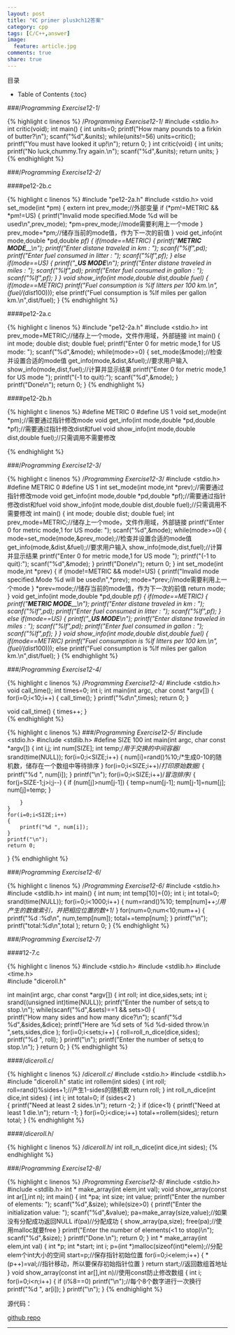 ```yaml
---
layout: post
title: "《C primer plus》ch12答案"
category: cpp
tags: [C/C++,answer]
image:
  feature: article.jpg
comments: true
share: true
---
```


目录

* Table of Contents
{:toc}

###/*Programming Exercise12-1*/

{% highlight c linenos %}
/*Programming Exercise12-1*/
#include <stdio.h>
int critic(void);
int main()
{
	int units=0;
	printf("How many pounds to a firkin of butter?\n");
	scanf("%d",&units);
	while(units!=56)
		units=critic();
	printf("You must have looked it up!\n");
	return 0;
}
int critic(void)
{
	int units;
	printf("No luck,chummy.Try again.\n");
	scanf("%d",&units);
	return units;
}
{% endhighlight %}


###/*Programming Exercise12-2*/

####pe12-2b.c

{% highlight c linenos %} 
#include "pe12-2a.h"
#include <stdio.h>
void set_mode(int *pm)
{
	extern int prev_mode;//外部变量
	if (*pm!=METRIC && *pm!=US)
	{
		printf("Invalid mode specified.Mode %d will be used\n",prev_mode);
		*pm=prev_mode;//mode需要利用上一个mode
	}
	prev_mode=*pm;//储存当前的mode值，作为下一次的前值
}
void get_info(int mode,double *pd,double *pf)
{
	if(mode==METRIC)
	{
		printf("_______METRIC MODE_________\n");
		printf("Enter distane traveled in km : ");
		scanf("%lf",pd);
		printf("Enter fuel consumed in litter : ");
		scanf("%lf",pf);
	}
	else if(mode==US)
	{
		printf("__________US MODE_________\n");
		printf("Enter distane traveled in miles : ");
		scanf("%lf",pd);
		printf("Enter fuel consumed in gallon : ");
		scanf("%lf",pf);
	}
}
void show_info(int mode,double dist,double fuel)
{
	if(mode==METRIC)
		printf("Fuel consumption is %lf litters per 100 km.\n",(fuel/(dist*100)));
	else
		printf("Fuel consumption is %lf miles per gallon km.\n",dist/fuel);
}
{% endhighlight %}

####pe12-2a.c

{% highlight c linenos %} 
#include "pe12-2a.h"
#include <stdio.h>
int prev_mode=METRIC;//储存上一个mode，文件作用域，外部链接
int main()
{
	int mode;
	double dist;
	double fuel;
	printf("Enter 0 for metric mode,1 for US mode: ");
	scanf("%d",&mode);
	while(mode>=0)
	{
		set_mode(&mode);//检查并设置合适的mode值
		get_info(mode,&dist,&fuel);//要求用户输入
		show_info(mode,dist,fuel);//计算并显示结果
		printf("Enter 0 for metric mode,1 for US mode ");
		printf("(-1 to quit):");
		scanf("%d",&mode);
	}
	printf("Done\n");
	return 0;
}
{% endhighlight %}

####pe12-2b.h

{% highlight c linenos %} 
#define METRIC 0
#define US 1
void set_mode(int *pm);//需要通过指针修改mode
void get_info(int mode,double *pd,double *pf);//需要通过指针修改dist和fuel
void show_info(int mode,double dist,double fuel);//只需调用不需要修改

{% endhighlight %}



###/*Programming Exercise12-3*/

{% highlight c linenos %} 
/*Programming Exercise12-3*/
#include <stdio.h>
#define METRIC 0
#define US 1
int set_mode(int mode,int *prev);//需要通过指针修改mode
void get_info(int mode,double *pd,double *pf);//需要通过指针修改dist和fuel
void show_info(int mode,double dist,double fuel);//只需调用不需要修改
int main()
{
	int mode;
	double dist;
	double fuel;
	int prev_mode=METRIC;//储存上一个mode，文件作用域，外部链接
	printf("Enter 0 for metric mode,1 for US mode: ");
	scanf("%d",&mode);
	while(mode>=0)
	{
		mode=set_mode(mode,&prev_mode);//检查并设置合适的mode值
		get_info(mode,&dist,&fuel);//要求用户输入
		show_info(mode,dist,fuel);//计算并显示结果
		printf("Enter 0 for metric mode,1 for US mode ");
		printf("(-1 to quit):");
		scanf("%d",&mode);
	}
	printf("Done\n");
	return 0;
}
int set_mode(int mode,int *prev)
{
	if (mode!=METRIC && mode!=US)
	{
		printf("Invalid mode specified.Mode %d will be used\n",*prev);
		mode=*prev;//mode需要利用上一个mode
	}
	*prev=mode;//储存当前的mode值，作为下一次的前值
	return mode;
}
void get_info(int mode,double *pd,double *pf)
{
	if(mode==METRIC)
	{
		printf("_______METRIC MODE_________\n");
		printf("Enter distane traveled in km : ");
		scanf("%lf",pd);
		printf("Enter fuel consumed in litter : ");
		scanf("%lf",pf);
	}
	else if(mode==US)
	{
		printf("__________US MODE_________\n");
		printf("Enter distane traveled in miles : ");
		scanf("%lf",pd);
		printf("Enter fuel consumed in gallon : ");
		scanf("%lf",pf);
	}
}
void show_info(int mode,double dist,double fuel)
{
	if(mode==METRIC)
		printf("Fuel consumption is %lf litters per 100 km.\n",(fuel/(dist*100)));
	else
		printf("Fuel consumption is %lf miles per gallon km.\n",dist/fuel);
}
{% endhighlight %}


###/*Programming Exercise12-4*/


{% highlight c linenos %} 
/*Programming Exercise12-4*/
#include <stdio.h>
void call_time();
int times=0;
int i;
int main(int argc, char const *argv[])
{
	for(i=0;i<10;i++)
	{
		call_time();
	}
	printf("%d\n",times);
	return 0;
}

void call_time()
{
	times++;
}		
{% endhighlight %}


{% highlight c linenos %} 
###/*Programming Exercise12-5*/
#include <stdio.h>
#include <stdlib.h>
#define SIZE 100
int main(int argc, char const *argv[])
{
	int i,j;
	int num[SIZE];
	int temp;/*用于交换的中间容器*/
	srand(time(NULL));
	for(i=0;i<SIZE;i++)
	{
		num[i]=rand()%10;/*生成0-10的随机数，储存在一个数组中等待排序
	}
	for(i=0;i<SIZE;i++)/*打印原始数据*/
	{
		printf("%d ", num[i]);
	}
	printf("\n");
	for(i=0;i<SIZE;i++)/*冒泡排序*/
	{
		for(j=SIZE-1;j>i;j--)
		{
			if (num[j]>num[j-1])
			{
				temp=num[j-1];
				num[j-1]=num[j];
				num[j]=temp;
			}

		}
	}
	for(i=0;i<SIZE;i++)
	{
		printf("%d ", num[i]);
	}
	printf("\n");
	return 0;
}
{% endhighlight %}


###/*Programming Exercise12-6*/

{% highlight c linenos %} 
/*Programming Exercise12-6*/
#include <stdio.h>
#include <stdlib.h>
int main()
{
	int num;
	int temp[10]={0};
	int i;
	int total=0;
	srand(time(NULL));
	for(i=0;i<1000;i++)
	{
		num=rand()%10;
		temp[num]++;/*用产生的数做索引，并把相应位置的数+1*/
	}
	for(num=0;num<10;num++)
	{
		printf("%d :%d\n", num,temp[num]);
		total+=temp[num];
	}
	printf("\n");
	printf("total:%d\n",total );
	return 0;
}
{% endhighlight %}


###/*Programming Exercise12-7*/

####12-7.c

{% highlight c linenos %}
#include <stdio.h>
#include <stdlib.h>
#include <time.h>	
#include "diceroll.h"

int main(int argc, char const *argv[])
{
	int roll;
	int dice,sides,sets;
	int i;
	srand((unsigned int)time(NULL));
	printf("Enter the number of sets;q to stop.\n");
	while(scanf("%d",&sets)==1 && sets>0) 
	{	
		printf("How many sides and how many dice?\n");
		scanf("%d %d",&sides,&dice);
		printf("Here are %d sets of %d %d-sided throw.\n   ",sets,sides,dice );
		for(i=0;i<sets;i++)
		{
			roll=roll_n_dice(dice,sides);
			printf("%d ", roll);
		}
		printf("\n");
		printf("Enter the number of sets;q to stop.\n");
	}
	return 0;
}
{% endhighlight %}

####/*diceroll.c*/

{% highlight c linenos %}
/*diceroll.c*/
#include <stdio.h>
#include <stdlib.h>	
#include "diceroll.h"
static int rollem(int sides)
{
	int roll;
	roll=rand()%sides+1;//产生1-sides的随机数
	return roll;
}
int roll_n_dice(int dice,int sides)
{
	int i;
	int total=0;
	if (sides<2	)		
	{
		printf("Need at least 2 sides.\n");
		return -2;
	}
	if (dice<1)
	{
		printf("Need at least 1 die.\n");
		return -1;
	}
	for(i=0;i<dice;i++)
		total+=rollem(sides);
	return total;
}
{% endhighlight %}


####/*diceroll.h*/

{% highlight c linenos %}
/*diceroll.h*/
int roll_n_dice(int dice,int sides);
{% endhighlight %}


###/*Programming Exercise12-8*/

{% highlight c linenos %}
/*Programming Exercise12-8*/
#include <stdio.h>
#include <stdlib.h>
int * make_array(int elem,int val);
void show_array(const int ar[],int n);
int main()
{
	int *pa;
	int size;
	int value;
	printf("Enter the number of elements: ");
	scanf("%d",&size);
	while(size>0) 
	{
		printf("Enter the initialization value: ");
		scanf("%d",&value);
		pa=make_array(size,value);//如果没有分配成功返回NULL
		if(pa)//分配成功
		{
			show_array(pa,size);
				free(pa);//使用malloc就要free
		}
		printf("Enter the number of elements(<1 to stop)\n");
		scanf("%d",&size);
	}
	printf("Done.\n");
	return 0;
}
int * make_array(int elem,int val)
{
	int *p;
	int *start;
	int i;
	p=(int *)malloc(sizeof(int)*elem);//分配elem个int大小的空间
	start=p;//保存指针初始位置
	for(i=0;i<elem;i++)
	{
		*(p++)=val;//指针移动，所以要保存初始指针位置
	}
	return start;//返回数组首地址
}
void show_array(const int ar[],int n)//使用const防止修改数组
{
	int i;
	for(i=0;i<n;i++)
	{
		if (i%8==0)
			printf("\n");//每个8个数字进行一次换行
		printf("%d ", ar[i]);
	}
	printf("\n");
}
{% endhighlight %}


源代码：

[github repo](https://github.com/gaowanchen/C_primer_plus_exercise.git)

********************************************
